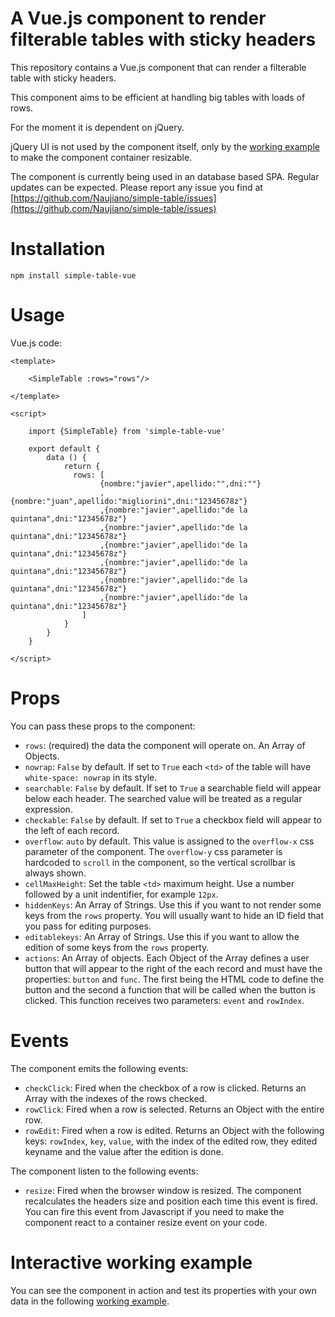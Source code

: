 # A Vue.js component to render filterable tables with sticky headers

This repository contains a Vue.js component that can render a filterable table with sticky headers.

This component aims to be efficient at handling big tables with loads of rows.

For the moment it is dependent on jQuery.

jQuery UI is not used by the component itself, only by the [working example](http://rawgit.com/Naujiano/simple-table/master/working-example/index.html) to make the component container resizable.

The component is currently being used in an database based SPA. Regular updates can be expected. Please report any issue you find at [https://github.com/Naujiano/simple-table/issues](https://github.com/Naujiano/simple-table/issues)

# Installation

```
npm install simple-table-vue
```

# Usage

Vue.js code:

```
<template>

    <SimpleTable :rows="rows"/>

</template>

<script>

    import {SimpleTable} from 'simple-table-vue'

    export default {
        data () {
            return {
              rows: [
                    {nombre:"javier",apellido:"",dni:""}
                    ,{nombre:"juan",apellido:"migliorini",dni:"12345678z"}
                    ,{nombre:"javier",apellido:"de la quintana",dni:"12345678z"}
                    ,{nombre:"javier",apellido:"de la quintana",dni:"12345678z"}
                    ,{nombre:"javier",apellido:"de la quintana",dni:"12345678z"}
                    ,{nombre:"javier",apellido:"de la quintana",dni:"12345678z"}
                    ,{nombre:"javier",apellido:"de la quintana",dni:"12345678z"}
                    ,{nombre:"javier",apellido:"de la quintana",dni:"12345678z"}
                ]
            }
        }
    }

</script>
```

# Props

You can pass these props  to the component:
- `rows`: (required) the data the component will operate on. An Array of Objects.
- `nowrap`: `False` by default. If set to `True` each `<td>` of the table will have `white-space: nowrap` in its style.
- `searchable`: `False` by default. If set to `True` a searchable field will appear below each header. The searched value will be treated as a regular expression.
- `checkable`: `False` by default. If set to `True` a checkbox field will appear to the left of each record.
- `overflow`: `auto` by default. This value is assigned to the `overflow-x` css parameter of the component. The `overflow-y` css parameter is hardcoded to `scroll` in the component, so the vertical scrollbar is always shown.
- `cellMaxHeight`: Set the table `<td>` maximum height. Use a number followed by a unit indentifier, for example `12px`.
- `hiddenKeys`: An Array of Strings. Use this if you want to not render some keys from the `rows` property. You will usually want to hide an ID field that you pass for editing purposes.
- `editablekeys`: An Array of Strings. Use this if you want to allow the edition of some keys from the `rows` property.
- `actions`: An Array of objects. Each Object of the Array defines a user button that will appear to the right of the each record and must have the properties: `button` and `func`. The first being the HTML code to define the button and the second a function that will be called when the button is clicked. This function receives two parameters: `event` and `rowIndex`.

# Events

The component emits the following events:
- `checkClick`: Fired when the checkbox of a row is clicked. Returns an Array with the indexes of the rows checked.
- `rowClick`: Fired when a row is selected. Returns an Object with the entire row.
- `rowEdit`: Fired when a row is edited. Returns an Object with the following keys: `rowIndex`, `key`, `value`, with the index of the edited row, they edited keyname and the value after the edition is done.

The component listen to the following events:
- `resize`: Fired when the browser window is resized. The component recalculates the headers size and position each time this event is fired. You can fire this event from Javascript if you need to make the component react to a container resize event on your code.

# Interactive working example

You can see the component in action and test its properties with your own data in the following [working example](http://rawgit.com/Naujiano/simple-table/master/working-example/index.html).

